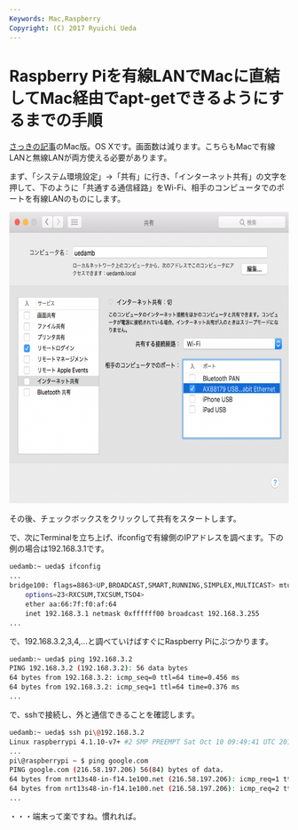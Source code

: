 ```yaml
---
Keywords: Mac,Raspberry
Copyright: (C) 2017 Ryuichi Ueda
---
```


# Raspberry Piを有線LANでMacに直結してMac経由でapt-getできるようにするまでの手順
<a href="https://blog.ueda.asia/?p=8694">さっきの記事</a>のMac版。OS Xです。画面数は減ります。こちらもMacで有線LANと無線LANが両方使える必要があります。

まず、「システム環境設定」->「共有」に行き、「インターネット共有」の文字を押して、下のように「共通する通信経路」をWi-Fi、相手のコンピュータでのポートを有線LANのものにします。

<a href="b4a50e93b43b3f8ceac1b3318a9cfd9a.png"><img src="b4a50e93b43b3f8ceac1b3318a9cfd9a-1024x814.png" alt="スクリーンショット 2016-09-06 14.51.38" width="660" height="525" class="aligncenter size-large wp-image-8720" /></a>

その後、チェックボックスをクリックして共有をスタートします。

で、次にTerminalを立ち上げ、ifconfigで有線側のIPアドレスを調べます。下の例の場合は192.168.3.1です。

```bash
uedamb:~ ueda$ ifconfig
...
bridge100: flags=8863<UP,BROADCAST,SMART,RUNNING,SIMPLEX,MULTICAST> mtu 1500
	options=23<RXCSUM,TXCSUM,TSO4>
	ether aa:66:7f:f0:af:64 
	inet 192.168.3.1 netmask 0xffffff00 broadcast 192.168.3.255
...
```

で、192.168.3.2,3,4,...と調べていけばすぐにRaspberry Piにぶつかります。

```bash
uedamb:~ ueda$ ping 192.168.3.2
PING 192.168.3.2 (192.168.3.2): 56 data bytes
64 bytes from 192.168.3.2: icmp_seq=0 ttl=64 time=0.456 ms
64 bytes from 192.168.3.2: icmp_seq=1 ttl=64 time=0.376 ms
...
```

で、sshで接続し、外と通信できることを確認します。

```bash
uedamb:~ ueda$ ssh pi\@192.168.3.2
Linux raspberrypi 4.1.10-v7+ #2 SMP PREEMPT Sat Oct 10 09:49:41 UTC 2015 armv7l
...
pi\@raspberrypi ~ $ ping google.com
PING google.com (216.58.197.206) 56(84) bytes of data.
64 bytes from nrt13s48-in-f14.1e100.net (216.58.197.206): icmp_req=1 ttl=50 time=4.54 ms
64 bytes from nrt13s48-in-f14.1e100.net (216.58.197.206): icmp_req=2 ttl=50 time=5.28 ms
...
```

・・・端末って楽ですね。慣れれば。
